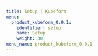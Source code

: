 ```yaml
---
title: Setup | Kubeform
menu:
  product_kubeform_0.0.1:
    identifier: setup
    name: Setup
    weight: 30
menu_name: product_kubeform_0.0.1
---
```

